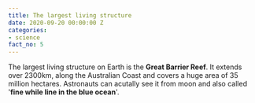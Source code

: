 ```yaml
---
title: The largest living structure
date: 2020-09-20 00:00:00 Z
categories:
- science
fact_no: 5
---
```


The largest living structure on Earth is the **Great Barrier Reef**. It extends over 2300km, along the Australian Coast and covers a huge area of 35 million hectares. Astronauts can acutally see it from moon and also called '**fine while line in the blue ocean**'.